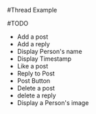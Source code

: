 #Thread Example

#TODO
- Add a post
- Add a reply
- Display Person's name
- Display Timestamp
- Like a post
- Reply to Post
- Post Button
- Delete a post
- delete a reply
- Display a Person's image